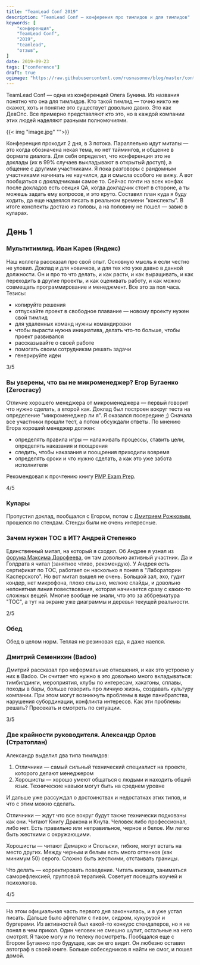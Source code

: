 ```yaml
---
title: "TeamLead Conf 2019"
description: "TeamLead Conf — конферения про тимлидов и для тимлидов"
keywords: [
    "конференция",
    "TeamLead Conf",
    "2019",
    "teamlead",
    "отзыв",
]
date: 2019-09-23
tags: ["conference"]
draft: true
ogimage: "https://raw.githubusercontent.com/rusnasonov/blog/master/content/teamlead-conf-2019/image.png"
---
```


TeamLead Conf — одна из конференций Олега Бунина. Из названия понятно что она для тимлидов. Кто такой тимлид — точно никто не скажет, хоть и понятие это существует довольно давно. Это как ДевОпс. Все примерно представляют кто это, но в каждой компании этих людей наделяют разными полномочиями.



{{< img "image.jpg" "">}}

Конференция проходит 2 дня, в 3 потока. Параллельно идут митапы — это когда обозначена некая тема, но нет таймингов, и общение в формате диалога. Для себя определил, что конференция это не доклады (их в 99% случаев выкладывают в открытый доступ), а общение с другими участниками. Я пока разговоры с рандомным участниками начинать не научился, да и смысла особого не вижу. А вот пообщаться с докладчиками самое то. Сейчас почти на всех конфах после докладов есть секция QA, когда докладчик стоит в стороне, а ты можешь задать ему вопросов, и это круто. Составил план куда я буду ходить, да еще надеялся писать в реальном времени "конспекты". В итоге конспекты достаю из головы, а на половину не пошел — завис в куларах.

## День 1

### Мультитимлид. Иван Карев (Яндекс)

Наш коллега рассказал про свой опыт. Основную мысль я если честно не уловил. Доклад и для новичков, и для тех кто уже давно в данной должности. Он и про то что делать, и как расти, и как выращивать, и как переходить в другие проекты, и как оценивать работу, и как можно совмещать программирование и менеджмент. Все это за пол часа. Тезисы:
* копируйте решения
* отпускайте проект в свободное плавание — новому проекту нужен свой тимлид
* для удаленных команд нужны командировки
* чтобы вырасти нужна инициатива, делать что-то больше, чтобы проект развивался
* рассказывайте о своей работе
* помогать своим сотрудникам решать задачи
* генерируйте идеи

3/5

### Вы уверены, что вы не микроменеджер? Егор Бугаенко (Zerocracy)

Отличие хорошего менеджера от микроменеджера — первый говорит что нужно сделать, а второй как. Доклад был построен вокруг теста на определение "микроменеджер ли я". Я оказался посередине ;) Сначала все участники прошли тест, а потом обсуждали ответы. По мнению Егора хороший менеджер должен:
* определять правила игры — налаживать процессы, ставить цели, определять наказания и поощрения
* следить, чтобы наказания и поощрения приходили вовремя
* определять сроки и что нужно сделать, а как это уже забота исполнителя

Рекомендовал к прочтению книгу [PMP Exam Prep](https://www.amazon.com/PMP-Exam-Prep-Eighth-Updated/dp/1932735658).

4/5

### Кулары

Пропустил доклад, пообщался с Егором, потом с [Дмитрием Рожковым](https://seniorsoftwarevlogger.com/), прошелся по стендам. Стенды были не очень интересные.

### Зачем нужен ТОС в ИТ? Андрей Степенко

Единственный митап, на который я сходил. Об Андрее я узнал из [форума Максима Дорофеева](https://forum.mnogosdelal.ru/), он там довольно активный участник. Да и Голдрата я читал (занятное чтиво, рекомендую). У Андрея есть сертификат по ТОС, работает он насколько я понял в "Лаборатории Касперского". Но вот митап вышел не очень. Большой зал, эхо, гудит кондер, нет микрофона, плохо слышно, мелкие слайды, и довольно непонятная линия повествования, которая начинается сразу с каких-то сложных вещей. Многие вообще не знали, что это за аббревиатура "ТОС", а тут на экране уже диаграммы и деревья текущей реальности.

2/5

### Обед

Обед в целом норм. Теплая не резиновая еда, я даже наелся.

###  Дмитрий Семенихин (Badoo)

Дмитрий рассказал про неформальные отношения, и как это устроено у них в Badoo. Он считает что нужно в это довольно много вкладываться: тимбилдинги, мероприятия, клубы по интересам, хакатоны, сплавы, походы в бары, больше говорить про личную жизнь, создавать культуру компании. При этом могут возникнуть проблемы в виде панибратства, нарушения субординации, конфликта интересов. Как эти проблемы решать? Пресекать и смотреть по ситуации.

3/5

### Две крайности руководителя. Александр Орлов (Стратоплан)

Александр выделил два типа тимлидов:
1. Отличники — самый сильный технический специалист на проекте, которого делают менеджером
2. Хорошисты — хорошо умеют общаться с людьми и находить общий язык. Технические навыки могут быть на среднем уровне

И дальше уже рассуждал о достоинствах и недостатках этих типов, и что с этим можно сделать.

Отличники — ждут что все вокруг будут также технически подкованы как они. Читают Книгу Дракона и Кнута. Человек либо профессионал, либо нет. Есть правильно или неправильное, черное и белое. Им легко быть жесткими с окружающими.

Хорошисты — читают Демарко и Спольски, гибкие, могут встать на место других. Между черным и белым есть много оттенков (как минимум 50) серого. Сложно быть жесткими, отстаивать границы.

Что делать — корректировать поведение. Читать книжки, заниматься саморефлексией, групповой терапией. Советует посещать коучей и психологов.

4/5

---

На этом официальная часть первого дня закончилась, и я уже устал писать. Дальше было афтепати с пивом, сидром, кукурузой и бургерами. Из активностей был какой-то конкурс стендаперов, но я не понял в чем прикол. Один человек не смешно шутит, остальные на него смотрят. Я такое могу и по телеку посмотреть. Пообщался еще с Егором Бугаенко про будущее, как он его видит. Он любезно оставил автограф в своей книге. Больше собеседников я найти не смог, и пошел домой.
